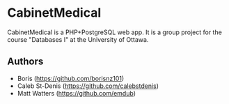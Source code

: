 # CabinetMedical
CabinetMedical is a PHP+PostgreSQL web app. It is a group project for the course "Databases I" at the University of Ottawa. 

## Authors
* Boris (https://github.com/borisnz101)
* Caleb St-Denis (https://github.com/calebstdenis)
* Matt Watters (https://github.com/emdub)
